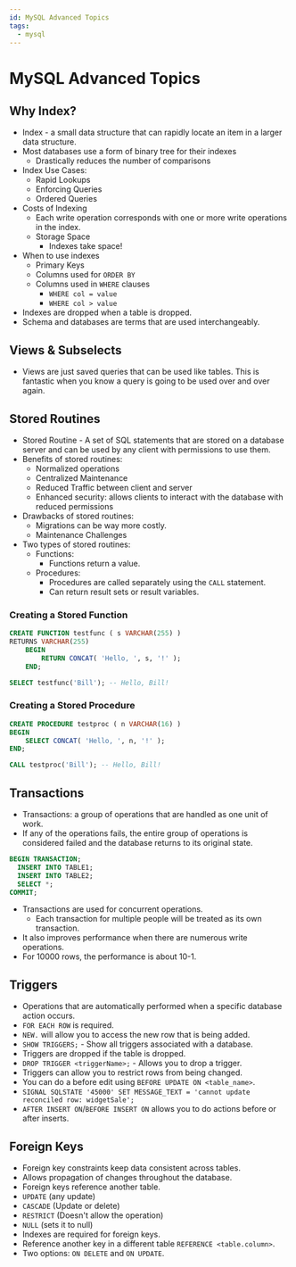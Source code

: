 ```yaml
---
id: MySQL Advanced Topics
tags:
  - mysql
---
```


# MySQL Advanced Topics

## Why Index?

- Index - a small data structure that can rapidly locate an item in a larger data structure.
- Most databases use a form of binary tree for their indexes
  - Drastically reduces the number of comparisons
- Index Use Cases:
  - Rapid Lookups
  - Enforcing Queries
  - Ordered Queries
- Costs of Indexing
  - Each write operation corresponds with one or more write operations in the index.
  - Storage Space
    - Indexes take space!
- When to use indexes
  - Primary Keys
  - Columns used for `ORDER BY`
  - Columns used in `WHERE` clauses
    - `WHERE col = value`
    - `WHERE col > value`
- Indexes are dropped when a table is dropped.
- Schema and databases are terms that are used interchangeably.

## Views & Subselects

- Views are just saved queries that can be used like tables. This is fantastic when you know a query is going to be used over and over again.

## Stored Routines

- Stored Routine - A set of SQL statements that are stored on a database server and can be used by any client with permissions to use them.
- Benefits of stored routines:
  - Normalized operations
  - Centralized Maintenance
  - Reduced Traffic between client and server
  - Enhanced security: allows clients to interact with the database with reduced permissions
- Drawbacks of stored routines:
  - Migrations can be way more costly.
  - Maintenance Challenges
- Two types of stored routines:
  - Functions:
    - Functions return a value.
  - Procedures:
    - Procedures are called separately using the `CALL` statement.
    - Can return result sets or result variables.

### Creating a Stored Function

```sql
CREATE FUNCTION testfunc ( s VARCHAR(255) )
RETURNS VARCHAR(255)
    BEGIN
        RETURN CONCAT( 'Hello, ', s, '!' );
    END;

SELECT testfunc('Bill'); -- Hello, Bill!
```

### Creating a Stored Procedure

```sql
CREATE PROCEDURE testproc ( n VARCHAR(16) )
BEGIN
    SELECT CONCAT( 'Hello, ', n, '!' );
END;

CALL testproc('Bill'); -- Hello, Bill!
```

## Transactions

- Transactions: a group of operations that are handled as one unit of work.
- If any of the operations fails, the entire group of operations is considered failed and the database returns to its original state.

```sql
BEGIN TRANSACTION;
  INSERT INTO TABLE1;
  INSERT INTO TABLE2;
  SELECT *;
COMMIT;
```

- Transactions are used for concurrent operations.
  - Each transaction for multiple people will be treated as its own transaction.
- It also improves performance when there are numerous write operations.
- For 10000 rows, the performance is about 10-1.

## Triggers

- Operations that are automatically performed when a specific database action occurs.
- `FOR EACH ROW` is required.
- `NEW.` will allow you to access the new row that is being added.
- `SHOW TRIGGERS;` - Show all triggers associated with a database.
- Triggers are dropped if the table is dropped.
- `DROP TRIGGER <triggerName>;` - Allows you to drop a trigger.
- Triggers can allow you to restrict rows from being changed.
- You can do a before edit using `BEFORE UPDATE ON <table_name>`.
- `SIGNAL SQLSTATE '45000' SET MESSAGE_TEXT = 'cannot update reconciled row: widgetSale';`
- `AFTER INSERT ON`/`BEFORE INSERT ON` allows you to do actions before or after inserts.

## Foreign Keys

- Foreign key constraints keep data consistent across tables.
- Allows propagation of changes throughout the database.
- Foreign keys reference another table.
- `UPDATE` (any update)
- `CASCADE` (Update or delete)
- `RESTRICT` (Doesn't allow the operation)
- `NULL` (sets it to null)
- Indexes are required for foreign keys.
- Reference another key in a different table `REFERENCE <table.column>`.
- Two options: `ON DELETE` and `ON UPDATE`.